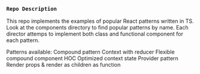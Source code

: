 

### `Repo Description`

This repo implements the examples of popular React patterns written in TS. Look at the 
components directory to find popular patterns by name. Each director attemps 
to implement both class and functional component for each pattern. 

Patterns available: 
Compound pattern 
Context with reducer 
Flexible compound component 
HOC 
Optimized context state 
Provider pattern 
Render props & render as children as function




